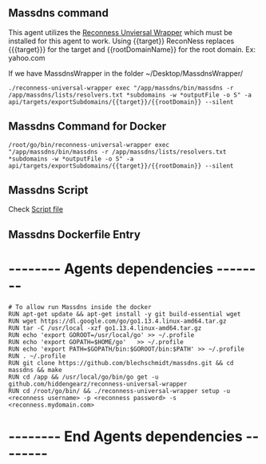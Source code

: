 ## Massdns command

This agent utilizes the [Reconness Unviersal Wrapper](https://github.com/hiddengearz/reconness-universal-wrapper) which must be installed for this agent to work. Using {{target}} ReconNess replaces {{{target}}} for the target and {{rootDomainName}} for the root domain. Ex: yahoo.com


If we have MassdnsWrapper in the folder ~/Desktop/MassdnsWrapper/

```
./reconness-universal-wrapper exec "/app/massdns/bin/massdns -r /app/massdns/lists/resolvers.txt *subdomains -w *outputFile -o S" -a api/targets/exportSubdomains/{{target}}/{{rootDomain}} --silent
```

## Massdns Command for Docker

```
/root/go/bin/reconness-universal-wrapper exec "/app/massdns/bin/massdns -r /app/massdns/lists/resolvers.txt *subdomains -w *outputFile -o S" -a api/targets/exportSubdomains/{{target}}/{{rootDomain}} --silent

```

## Massdns Script

Check [Script file](https://github.com/reconness/reconness-agents/blob/master/Massdns/Script)


## Massdns Dockerfile Entry


# -------- Agents dependencies -------- 

```
# To allow run Massdns inside the docker
RUN apt-get update && apt-get install -y git build-essential wget
RUN wget https://dl.google.com/go/go1.13.4.linux-amd64.tar.gz
RUN tar -C /usr/local -xzf go1.13.4.linux-amd64.tar.gz
RUN echo 'export GOROOT=/usr/local/go' >> ~/.profile
RUN echo 'export GOPATH=$HOME/go'	>> ~/.profile
RUN echo 'export PATH=$GOPATH/bin:$GOROOT/bin:$PATH' >> ~/.profile
RUN . ~/.profile
RUN git clone https://github.com/blechschmidt/massdns.git && cd massdns && make
RUN cd /app && /usr/local/go/bin/go get -u github.com/hiddengearz/reconness-universal-wrapper
RUN cd /root/go/bin/ && ./reconness-universal-wrapper setup -u <reconness username> -p <reconness password> -s <reconness.mydomain.com>
```


# -------- End Agents dependencies -------- 
